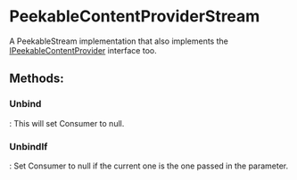 # PeekableContentProviderStream

A PeekableStream implementation that also implements the [IPeekableContentProvider](../Tcp/IPeekableContentProvider.md) interface too. 


## **Methods**:

### **Unbind**
: This will set Consumer to null. 

### **UnbindIf**
: Set Consumer to null if the current one is the one passed in the parameter.  